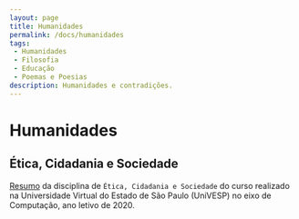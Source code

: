 ```yaml
---
layout: page
title: Humanidades
permalink: /docs/humanidades
tags:
 - Humanidades
 - Filosofia
 - Educação
 - Poemas e Poesias
description: Humanidades e contradições.
---
```


# Humanidades

## Ética, Cidadania e Sociedade


[Resumo]({{site.baseurl}}/2020/univesp-1ecs-resumo/) da disciplina de `Ética, Cidadania e Sociedade` do curso realizado na Universidade Virtual do Estado de São Paulo (UniVESP) no eixo de Computação, ano letivo de 2020.

<!--<div class="video">
    <iframe width="854" height="480" src="https://www.youtube.com/embed/QkqoNB_s77U" frameborder="0" gesture="media" allow="encrypted-media" allowfullscreen></iframe>
</div>-->


[Resumo-1ECS]: {{site.baseurl}}/2020/univesp-1ecs-resumo/

